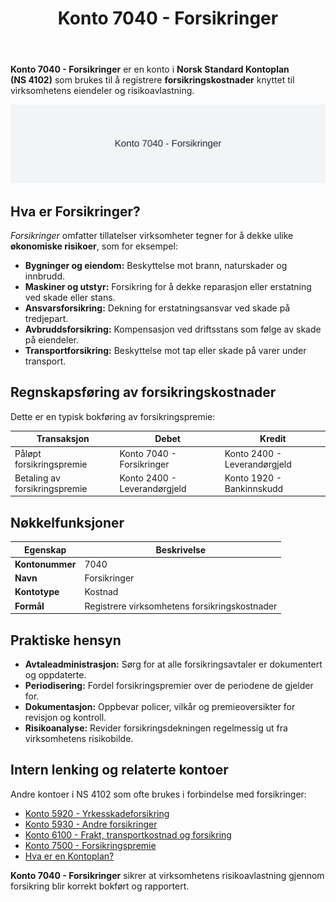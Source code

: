 ﻿---
title: "Konto 7040 - Forsikringer"
seoTitle: "Konto 7040 | Forsikringer | Kontoplan"
description: "Konto 7040 brukes til å registrere forsikringskostnader knyttet til virksomhetens eiendeler og risiko. Lær bokføring, periodisering, MVA og typiske konteringer."
summary: "Slik fører du forsikringskostnader på konto 7040 med riktig periodisering."
---

**Konto 7040 - Forsikringer** er en konto i **Norsk Standard Kontoplan (NS 4102)** som brukes til å registrere **forsikringskostnader** knyttet til virksomhetens eiendeler og risikoavlastning.

![Illustrasjon av konto 7040 Forsikringer](7040-forsikringer-image.svg)

## Hva er Forsikringer?

*Forsikringer* omfatter tillatelser virksomheter tegner for å dekke ulike **økonomiske risikoer**, som for eksempel:

* **Bygninger og eiendom:** Beskyttelse mot brann, naturskader og innbrudd.
* **Maskiner og utstyr:** Forsikring for å dekke reparasjon eller erstatning ved skade eller stans.
* **Ansvarsforsikring:** Dekning for erstatningsansvar ved skade på tredjepart.
* **Avbruddsforsikring:** Kompensasjon ved driftsstans som følge av skade på eiendeler.
* **Transportforsikring:** Beskyttelse mot tap eller skade på varer under transport.

## Regnskapsføring av forsikringskostnader

Dette er en typisk bokføring av forsikringspremie:

| Transaksjon                       | Debet                      | Kredit                        |
|-----------------------------------|----------------------------|-------------------------------|
| Påløpt forsikringspremie         | Konto 7040 - Forsikringer  | Konto 2400 - Leverandørgjeld  |
| Betaling av forsikringspremie     | Konto 2400 - Leverandørgjeld | Konto 1920 - Bankinnskudd    |

## Nøkkelfunksjoner

| Egenskap         | Beskrivelse                                                     |
|------------------|-----------------------------------------------------------------|
| **Kontonummer**   | 7040                                                            |
| **Navn**          | Forsikringer                                                    |
| **Kontotype**     | Kostnad                                                         |
| **Formål**        | Registrere virksomhetens forsikringskostnader                  |

## Praktiske hensyn

* **Avtaleadministrasjon:** Sørg for at alle forsikringsavtaler er dokumentert og oppdaterte.
* **Periodisering:** Fordel forsikringspremier over de periodene de gjelder for.
* **Dokumentasjon:** Oppbevar policer, vilkår og premieoversikter for revisjon og kontroll.
* **Risikoanalyse:** Revider forsikringsdekningen regelmessig ut fra virksomhetens risikobilde.

## Intern lenking og relaterte kontoer

Andre kontoer i NS 4102 som ofte brukes i forbindelse med forsikringer:

* [Konto 5920 - Yrkesskadeforsikring](/blogs/kontoplan/5920-yrkesskadeforsikring "Konto 5920 - Yrkesskadeforsikring")
* [Konto 5930 - Andre forsikringer](/blogs/kontoplan/5930-andre-forsikringer "Konto 5930 - Andre forsikringer")
* [Konto 6100 - Frakt, transportkostnad og forsikring](/blogs/kontoplan/6100-frakt-transportkostnad-og-forsikring "Konto 6100 - Frakt, transportkostnad og forsikring")
* [Konto 7500 - Forsikringspremie](/blogs/kontoplan/7500-forsikringspremie "Konto 7500 - Forsikringspremie")
* [Hva er en Kontoplan?](/blogs/regnskap/hva-er-kontoplan "Hva er en Kontoplan? Komplett Guide til Kontoplaner i Norsk Regnskap")

**Konto 7040 - Forsikringer** sikrer at virksomhetens risikoavlastning gjennom forsikring blir korrekt bokført og rapportert.






